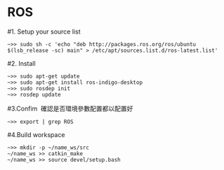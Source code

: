 # ROS

#1. Setup your source list
    
    ~>> sudo sh -c 'echo "deb http://packages.ros.org/ros/ubuntu $(lsb_release -sc) main" > /etc/apt/sources.list.d/ros-latest.list'
    
#2. Install
    
    ~>> sudo apt-get update
    ~>> sudo apt-get install ros-indigo-desktop
    ~>> sudo rosdep init
    ~>> rosdep update
    
#3.Confim
  確認是否環境參數配置都以配置好
    
    ~>> export | grep ROS
    
#4.Build workspace

    ~>> mkdir -p ~/name_ws/src
    ~/name_ws >> catkin_make
    ~/name_ws >> source devel/setup.bash
    
